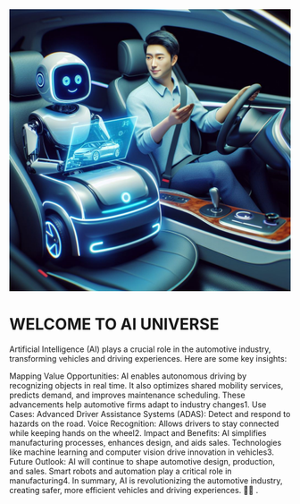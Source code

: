 <!DOCTYPE html>
<html lang="en">
<head>
    <meta charset="UTF-8">
    <meta name="viewport" content="width=device-width, initial-scale=1.0">
    
</head>
<body>
    <div class="container">
        <img src="AI in Automobiles.jpg" alt="AI in Automobiles.jpg">
        <h1>WELCOME TO AI UNIVERSE</h1>
        <p> Artificial Intelligence (AI) plays a crucial role in the automotive industry, transforming vehicles and driving experiences. Here are some key insights:

Mapping Value Opportunities:
AI enables autonomous driving by recognizing objects in real time.
It also optimizes shared mobility services, predicts demand, and improves maintenance scheduling.
These advancements help automotive firms adapt to industry changes1.
Use Cases:
Advanced Driver Assistance Systems (ADAS): Detect and respond to hazards on the road.
Voice Recognition: Allows drivers to stay connected while keeping hands on the wheel2.
Impact and Benefits:
AI simplifies manufacturing processes, enhances design, and aids sales.
Technologies like machine learning and computer vision drive innovation in vehicles3.
Future Outlook:
AI will continue to shape automotive design, production, and sales.
Smart robots and automation play a critical role in manufacturing4.
In summary, AI is revolutionizing the automotive industry, creating safer, more efficient vehicles and driving experiences. 🚗🤖
.</p>
    </div>
</body>
</html>
